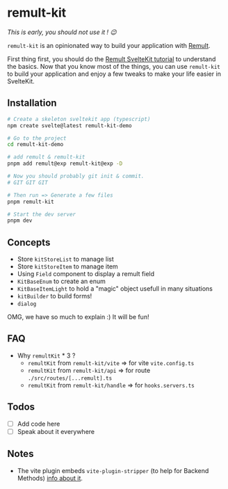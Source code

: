 # remult-kit

_This is early, you should not use it ! 😉_

`remult-kit` is an opinionated way to build your application with [Remult](https://remult.github.io/remult/).

First thing first, you should do the [Remult SvelteKit tutorial](https://remult.dev/tutorials/sveltekit/) to understand the basics. Now that you know most of the things, you can use `remult-kit` to build your application and enjoy a few tweaks to make your life easier in SvelteKit.

## Installation

```bash
# Create a skeleton sveltekit app (typescript)
npm create svelte@latest remult-kit-demo

# Go to the project
cd remult-kit-demo

# add remult & remult-kit
pnpm add remult@exp remult-kit@exp -D

# Now you should probably git init & commit.
# GIT GIT GIT

# Then run => Generate a few files
pnpm remult-kit

# Start the dev server
pnpm dev
```

## Concepts

- Store `kitStoreList` to manage list
- Store `kitStoreItem` to manage item
- Using `Field` component to display a remult field
- `KitBaseEnum` to create an enum
- `KitBaseItemLight` to hold a "magic" object usefull in many situations
- `kitBuilder` to build forms!
- `dialog`

OMG, we have so much to explain :) It will be fun!

## FAQ

- Why `remultKit` \* 3 ?
  - `remultKit` from `remult-kit/vite` => for vite `vite.config.ts`
  - `remultKit` from `remult-kit/api` => for route `./src/routes/[...remult].ts`
  - `remultKit` from `remult-kit/handle` => for `hooks.servers.ts`

## Todos

- [ ] Add code here
- [ ] Speak about it everywhere

## Notes

- The vite plugin embeds `vite-plugin-stripper` (to help for
  Backend Methods) [info about it](https://remult.dev/docs/using-server-only-packages.html).

